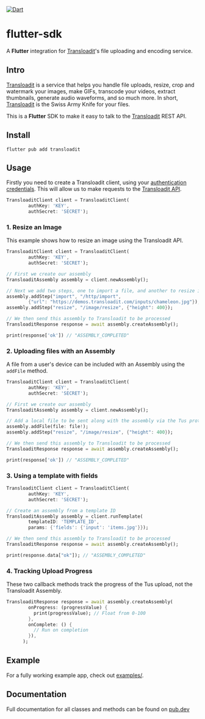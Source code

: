 [![Dart](https://github.com/Missing-Tech/transloadit-flutter-sdk/actions/workflows/dart.yml/badge.svg?branch=main)](https://github.com/Missing-Tech/transloadit-flutter-sdk/actions/workflows/dart.yml)

# flutter-sdk

A **Flutter** integration for [Transloadit](https://transloadit.com/)'s file uploading and encoding service.

## Intro

[Transloadit](https://transloadit.com) is a service that helps you handle file uploads, resize, crop and watermark your images, make GIFs, transcode your videos, extract thumbnails, generate audio waveforms, and so much more. In short, [Transloadit](https://transloadit.com) is the Swiss Army Knife for your files.

This is a **Flutter** SDK to make it easy to talk to the [Transloadit](https://transloadit.com) REST API.


## Install

```
flutter pub add transloadit
```

## Usage

Firstly you need to create a Transloadit client, using your [authentication credentials](https://transloadit.com/accounts/credentials). This will allow us to make requests to the [Transloadit API](https://transloadit.com/docs/api/).
```dart
TransloaditClient client = TransloaditClient(
        authKey: 'KEY',
        authSecret: 'SECRET');
```

### 1. Resize an Image
This example shows how to resize an image using the Transloadit API.

```dart
TransloaditClient client = TransloaditClient(
        authKey: 'KEY',
        authSecret: 'SECRET');

// First we create our assembly
TransloaditAssembly assembly = client.newAssembly();

// Next we add two steps, one to import a file, and another to resize it to 400px tall
assembly.addStep("import", "/http/import",
        {"url": "https://demos.transloadit.com/inputs/chameleon.jpg"});
assembly.addStep("resize", "/image/resize", {"height": 400});

// We then send this assembly to Transloadit to be processed
TransloaditResponse response = await assembly.createAssembly();

print(response['ok']) // "ASSEMBLY_COMPLETED"
```

### 2. Uploading files with an Assembly

A file from a user's device can be included with an Assembly using the `addFile` method.

```dart
TransloaditClient client = TransloaditClient(
        authKey: 'KEY',
        authSecret: 'SECRET');

// First we create our assembly
TransloaditAssembly assembly = client.newAssembly();

// Add a local file to be sent along with the assembly via the Tus protocol
assembly.addFile(file: file!);
assembly.addStep("resize", "/image/resize", {"height": 400});

// We then send this assembly to Transloadit to be processed
TransloaditResponse response = await assembly.createAssembly();

print(response['ok']) // "ASSEMBLY_COMPLETED"
```

### 3. Using a template with fields
```dart
TransloaditClient client = TransloaditClient(
        authKey: 'KEY',
        authSecret: 'SECRET');

// Create an assembly from a template ID
TransloaditAssembly assembly = client.runTemplate(
        templateID: 'TEMPLATE_ID', 
        params: {'fields': {'input': 'items.jpg'}});

// We then send this assembly to Transloadit to be processed
TransloaditResponse response = await assembly.createAssembly();

print(response.data["ok"]); // "ASSEMBLY_COMPLETED"
```

### 4. Tracking Upload Progress
These two callback methods track the progress of the Tus upload, not the Transloadit Assembly.
```dart
TransloaditResponse response = await assembly.createAssembly(
        onProgress: (progressValue) {
          print(progressValue); // Float from 0-100
        },
        onComplete: () {
          // Run on completion
        }),
      );
```

## Example
For a fully working example app, check out [examples/](https://github.com/Missing-Tech/transloadit-flutter-sdk/tree/main/example).

## Documentation
Full documentation for all classes and methods can be found on [pub.dev](https://pub.dev/documentation/transloadit/latest/)